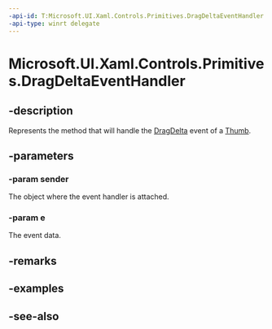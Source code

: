 ```yaml
---
-api-id: T:Microsoft.UI.Xaml.Controls.Primitives.DragDeltaEventHandler
-api-type: winrt delegate
---
```

<!-- Delegate syntax.
public delegate void DragDeltaEventHandler(System.Object sender, Windows.UI.Xaml.Controls.Primitives.DragDeltaEventArgs e)
-->
# Microsoft.UI.Xaml.Controls.Primitives.DragDeltaEventHandler

## -description
Represents the method that will handle the [DragDelta](thumb_dragdelta.md) event of a [Thumb](thumb.md).

## -parameters
### -param sender
The object where the event handler is attached.

### -param e
The event data.


## -remarks

## -examples

## -see-also
